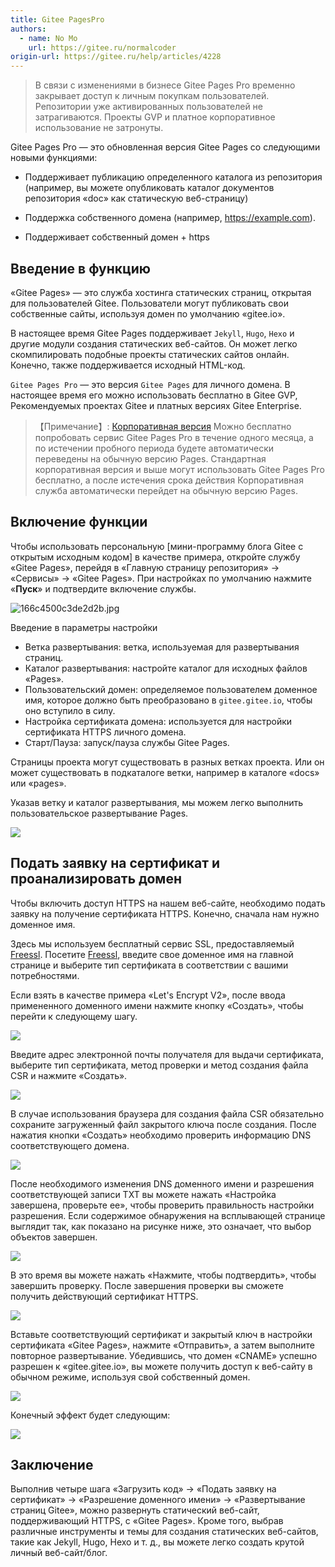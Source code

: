 ```yaml
---
title: Gitee PagesPro
authors:
  - name: No Mo
    url: https://gitee.ru/normalcoder
origin-url: https://gitee.ru/help/articles/4228
---
```


> В связи с изменениями в бизнесе Gitee Pages Pro временно закрывает доступ к личным покупкам пользователей. Репозитории уже активированных пользователей не затрагиваются. Проекты GVP и платное корпоративное использование не затронуты.

Gitee Pages Pro — это обновленная версия Gitee Pages со следующими новыми функциями:

- Поддерживает публикацию определенного каталога из репозитория (например, вы можете опубликовать каталог документов репозитория «doc» как статическую веб-страницу)

- Поддержка собственного домена (например, <https://example.com>).

- Поддерживает собственный домен + https

## Введение в функцию

«Gitee Pages» — это служба хостинга статических страниц, открытая для пользователей Gitee. Пользователи могут публиковать свои собственные сайты, используя домен по умолчанию «gitee.io».

В настоящее время Gitee Pages поддерживает `Jekyll`, `Hugo`, `Hexo` и другие модули создания статических веб-сайтов. Он может легко скомпилировать подобные проекты статических сайтов онлайн. Конечно, также поддерживается исходный HTML-код.

`Gitee Pages Pro` — это версия `Gitee Pages` для личного домена. В настоящее время его можно использовать бесплатно в Gitee GVP, Рекомендуемых проектах Gitee и платных версиях Gitee Enterprise.

>【Примечание】: [Корпоративная версия](https://gitee.ru/enterprises) Можно бесплатно попробовать сервис Gitee Pages Pro в течение одного месяца, а по истечении пробного периода будете автоматически переведены на обычную версию Pages. Стандартная корпоративная версия и выше могут использовать Gitee Pages Pro бесплатно, а после истечения срока действия Корпоративная служба автоматически перейдет на обычную версию Pages.

## Включение функции

Чтобы использовать персональную [мини-программу блога Gitee с открытым исходным кодом] в качестве примера, откройте службу «Gitee Pages», перейдя в «Главную страницу репозитория» -> «Сервисы» -> «Gitee Pages». При настройках по умолчанию нажмите «**Пуск**» и подтвердите включение службы.

![](https://images.gitee.ru/uploads/images/2018/1030/173827_8c73e7b2_551147.jpeg "166c4500c3de2d2b.jpg")

Введение в параметры настройки

- Ветка развертывания: ветка, используемая для развертывания страниц.
- Каталог развертывания: настройте каталог для исходных файлов «Pages».
- Пользовательский домен: определяемое пользователем доменное имя, которое должно быть преобразовано в `gitee.gitee.io`, чтобы оно вступило в силу.
- Настройка сертификата домена: используется для настройки сертификата HTTPS личного домена.
- Старт/Пауза: запуск/пауза службы Gitee Pages.

Страницы проекта могут существовать в разных ветках проекта.
Или он может существовать в подкаталоге ветки, например в каталоге «docs» или «pages».

Указав ветку и каталог развертывания, мы можем легко выполнить пользовательское развертывание Pages.

![](https://images.gitee.ru/uploads/images/2018/1030/173842_6c3fede6_551147.png )

## Подать заявку на сертификат и проанализировать домен

Чтобы включить доступ HTTPS на нашем веб-сайте, необходимо подать заявку на получение сертификата HTTPS. Конечно, сначала нам нужно доменное имя.

Здесь мы используем бесплатный сервис SSL, предоставляемый [Freessl]. Посетите [Freessl], введите свое доменное имя на главной странице и выберите тип сертификата в соответствии с вашими потребностями.

Если взять в качестве примера «Let's Encrypt V2», после ввода примененного доменного имени нажмите кнопку «Создать», чтобы перейти к следующему шагу.

![](https://images.gitee.ru/uploads/images/2018/1030/173855_6e14fefc_551147.png )

Введите адрес электронной почты получателя для выдачи сертификата, выберите тип сертификата, метод проверки и метод создания файла CSR и нажмите «Создать».

![](https://images.gitee.ru/uploads/images/2018/1030/173906_eafe0e3e_551147.png )

В случае использования браузера для создания файла CSR обязательно сохраните загруженный файл закрытого ключа после создания. После нажатия кнопки «Создать» необходимо проверить информацию DNS соответствующего домена.

![](https://images.gitee.ru/uploads/images/2018/1030/173917_b970db0a_551147.png )

После необходимого изменения DNS доменного имени и разрешения соответствующей записи TXT вы можете нажать «Настройка завершена, проверьте ее», чтобы проверить правильность настройки разрешения. Если содержимое обнаружения на всплывающей странице выглядит так, как показано на рисунке ниже, это означает, что выбор объектов завершен.

![](https://images.gitee.ru/uploads/images/2018/1030/173927_cd2aaa78_551147.png )

В это время вы можете нажать «Нажмите, чтобы подтвердить», чтобы завершить проверку. После завершения проверки вы сможете получить действующий сертификат HTTPS.

![](https://images.gitee.ru/uploads/images/2018/1030/173937_88db13c5_551147.png )

Вставьте соответствующий сертификат и закрытый ключ в настройки сертификата «Gitee Pages», нажмите «Отправить», а затем выполните повторное развертывание. Убедившись, что домен «CNAME» успешно разрешен к «gitee.gitee.io», вы можете получить доступ к веб-сайту в обычном режиме, используя свой собственный домен.

![](https://images.gitee.ru/uploads/images/2018/1030/173956_b5fe3ef4_551147.png )

Конечный эффект будет следующим:

![](https://images.gitee.ru/uploads/images/2018/1030/174007_97582d78_551147.png )

## Заключение

Выполнив четыре шага «Загрузить код» -> «Подать заявку на сертификат» -> «Разрешение доменного имени» -> «Развертывание страниц Gitee», можно развернуть статический веб-сайт, поддерживающий HTTPS, с «Gitee Pages». Кроме того, выбрав различные инструменты и темы для создания статических веб-сайтов, такие как Jekyll, Hugo, Hexo и т. д., вы можете легко создать крутой личный веб-сайт/блог.

[Gitee]:https://gitee.ru
[Gitee gitee.ru]:https://gitee.ru
[Github]:https://github.com
[Freessl]:https://freessl.cn
[Gitee Blog Mini Program]:https://gitee.ru/normalcoder/Gitee-Blog-Applets